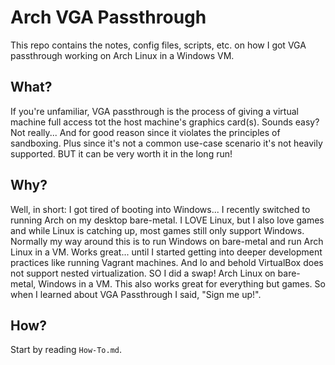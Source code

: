# Arch VGA Passthrough
This repo contains the notes, config files, scripts, etc. on how I got VGA passthrough working on Arch Linux in a Windows VM.

## What?
If you're unfamiliar, VGA passthrough is the process of giving a virtual machine full access tot the host machine's graphics card(s). Sounds easy? Not really... And for good reason since it violates the principles of sandboxing. Plus since it's not a common use-case scenario it's not heavily supported. BUT it can be very worth it in the long run!

## Why?
Well, in short: I got tired of booting into Windows... I recently switched to running Arch on my desktop bare-metal. I LOVE Linux, but I also love games and while Linux is catching up, most games still only support Windows. Normally my way around this is to run Windows on bare-metal and run Arch Linux in a VM. Works great... until I started getting into deeper development practices like running Vagrant machines. And lo and behold VirtualBox does not support nested virtualization. SO I did a swap! Arch Linux on bare-metal, Windows in a VM. This also works great for everything but games. So when I learned about VGA Passthrough I said, "Sign me up!".

## How?
Start by reading `How-To.md`.

